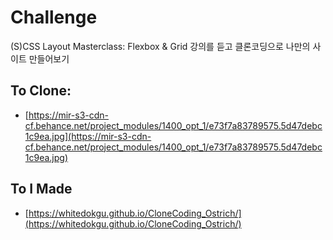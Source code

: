 # Challenge

(S)CSS Layout Masterclass: Flexbox & Grid 강의를 듣고 클론코딩으로 나만의 사이트 만들어보기

## To Clone:

- [https://mir-s3-cdn-cf.behance.net/project_modules/1400_opt_1/e73f7a83789575.5d47debc1c9ea.jpg](https://mir-s3-cdn-cf.behance.net/project_modules/1400_opt_1/e73f7a83789575.5d47debc1c9ea.jpg)




## To I Made

-  [https://whitedokgu.github.io/CloneCoding_Ostrich/](https://whitedokgu.github.io/CloneCoding_Ostrich/)



